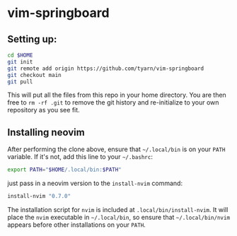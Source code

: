 # vim-springboard

## Setting up:

```sh
cd $HOME
git init
git remote add origin https://github.com/tyarn/vim-springboard
git checkout main
git pull
```

This will put all the files from this repo in your home directory. You are then
free to `rm -rf .git` to remove the git history and re-initialize to your own
repository as you see fit.

## Installing neovim

After performing the clone above, ensure that `~/.local/bin` is on your `PATH`
variable. If it's not, add this line to your `~/.bashrc`:

```sh
export PATH="$HOME/.local/bin:$PATH"
```

just pass in a neovim version to the `install-nvim` command:

```sh
install-nvim "0.7.0"
```

The installation script for `nvim` is included at `.local/bin/install-nvim`.
It will place the `nvim` executable in `~/.local/bin`, so ensure that
`~/.local/bin/nvim` appears before other installations on your `PATH`.
